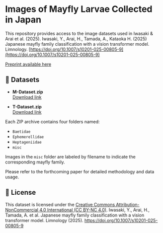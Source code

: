 # Images of Mayfly Larvae Collected in Japan

This repository provides access to the image datasets used in Iwasaki & Arai et al. (2025).
Iwasaki, Y., Arai, H., Tamada, A., Kataoka H. (2025) Japanese mayfly family classification with a vision transformer model. Limnology. [https://doi.org/10.1007/s10201-025-00805-9](https://doi.org/10.1007/s10201-025-00805-9)

[Preprint available here](https://doi.org/10.32942/X2P02K)

## 📁 Datasets

- **M-Dataset.zip**  
  [Download link](https://drive.google.com/file/d/1XirgyqSPuGT0dZNI0ZkIRi-r5MwyQXwZ/view?usp=sharing)

- **T-Dataset.zip**  
  [Download link](https://drive.google.com/file/d/10HEysp6l7F5Ef-Hk2-yPpcNq4b4roZMa/view?usp=sharing)

Each ZIP archive contains four folders named:
- `Baetidae`
- `Ephemerellidae`
- `Heptageniidae`
- `misc`

Images in the `misc` folder are labeled by filename to indicate the corresponding mayfly family.

Please refer to the forthcoming paper for detailed methodology and data usage.

## 📜 License

This dataset is licensed under the [Creative Commons Attribution-NonCommercial 4.0 International (CC BY-NC 4.0)](https://creativecommons.org/licenses/by-nc/4.0/).
Iwasaki, Y., Arai, H., Tamada, A. et al. Japanese mayfly family classification with a vision transformer model. Limnology (2025). https://doi.org/10.1007/s10201-025-00805-9
